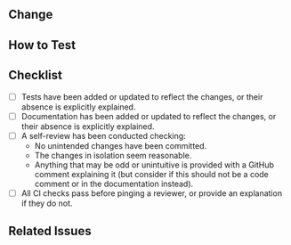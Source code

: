 <!-- 
Please carefully follow the instructions of the template, as they allow for more effective reviews with fewer back-and-forth, saving time and energy for everyone involved.

Prefer small, independent PRs over big monolithic ones.
A PR that proposes multiple independent changes at once is harder and slower to review than the sum of its parts, with increased overhead for everyone involved.
Please consider breaking up your PR if it addresses multiple independent issues, or at least take it into account for your next change.

If you are only looking for feedback, clearly indicate this and open it as a "draft" instead (use the green "v" button next to "create pull request").
-->


## Change
<!-- Briefly describe the change of this PR -->


## How to Test
<!-- Describe a way to test the change of this PR -->

## Checklist
- [ ] Tests have been added or updated to reflect the changes, or their absence is explicitly explained.
- [ ] Documentation has been added or updated to reflect the changes, or their absence is explicitly explained.
- [ ] A self-review has been conducted checking:
  - No unintended changes have been committed.
  - The changes in isolation seem reasonable.
  - Anything that may be odd or unintuitive is provided with a GitHub comment explaining it (but consider if this should not be a code comment or in the documentation instead).
- [ ] All CI checks pass before pinging a reviewer, or provide an explanation if they do not.

## Related Issues
<!-- Provide a list of relevant issues and/or pull requests, if any. -->
<!-- If the pull request closes and issue, specify "Closes #X" (where X is the issue number). -->


